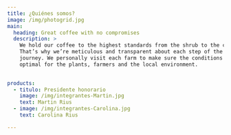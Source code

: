 ```yaml
---
title: ¿Quiénes somos?
image: /img/photogrid.jpg
main:
  heading: Great coffee with no compromises
  description: >
    We hold our coffee to the highest standards from the shrub to the cup.
    That’s why we’re meticulous and transparent about each step of the coffee’s
    journey. We personally visit each farm to make sure the conditions are
    optimal for the plants, farmers and the local environment.

  
products:
  - titulo: Presidente honorario
    image: /img/integrantes-Martin.jpg
    text: Martin Rius
  - image: /img/integrantes-Carolina.jpg
    text: Carolina Rius

---
```

